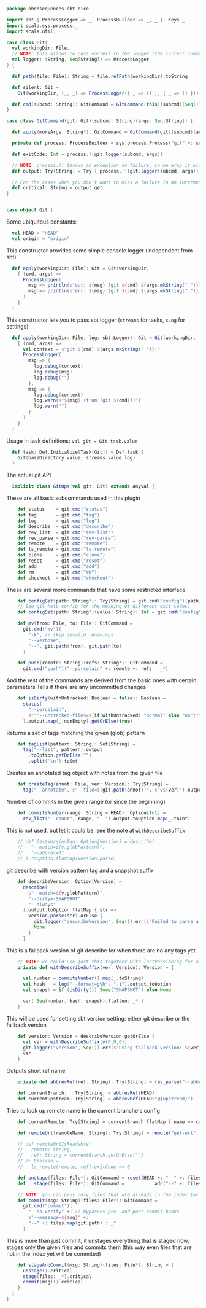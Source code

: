 
```scala
package ohnosequences.sbt.nice

import sbt.{ ProcessLogger => _, ProcessBuilder => _, _ }, Keys._
import scala.sys.process._
import scala.util._

case class Git(
  val workingDir: File,
  // NOTE: this allows to pass context to the logger (the current command with its args)
  val logger: (String, Seq[String]) => ProcessLogger
) {

  def path(file: File): String = file.relPath(workingDir).toString

  def silent: Git =
    Git(workingDir, (_, _) => ProcessLogger({ _ => () }, { _ => () }))

  def cmd(subcmd: String): GitCommand = GitCommand(this)(subcmd)(Seq())
}

case class GitCommand(git: Git)(subcmd: String)(args: Seq[String]) {

  def apply(moreArgs: String*): GitCommand = GitCommand(git)(subcmd)(args ++ moreArgs)

  private def process: ProcessBuilder = sys.process.Process("git" +: subcmd +: args, git.workingDir)

  def exitCode: Int = process.!(git.logger(subcmd, args))

  // NOTE: process.!! throws an exception on failure, so we wrap it with Try
  def output: Try[String] = Try { process.!!(git.logger(subcmd, args)).trim }

  // For the cases when you don't want to miss a failure in an intermediate command
  def critical: String = output.get
}


case object Git {
```

Some ubiquitous constants:

```scala
  val HEAD = "HEAD"
  val origin = "origin"
```

This constructor provides some simple console logger (independent from sbt)

```scala
  def apply(workingDir: File): Git = Git(workingDir,
    { (cmd, args) =>
      ProcessLogger(
        msg => println(s"out: ${msg} (git ${cmd} ${args.mkString(" ")})"),
        msg => println(s"err: ${msg} (git ${cmd} ${args.mkString(" ")})")
      )
    }
  )
```

This constructor lets you to pass sbt logger (`streams` for tasks, `sLog` for settings)

```scala
  def apply(workingDir: File, log: sbt.Logger): Git = Git(workingDir,
    { (cmd, args) =>
      val context = s"git ${cmd} ${args.mkString(" ")}:"
      ProcessLogger(
        msg => {
          log.debug(context)
          log.debug(msg)
          log.debug("")
        },
        msg => {
          log.debug(context)
          log.warn(s"${msg} (from [git ${cmd}])")
          log.warn("")
        }
      )
    }
  )
```

Usage in task definitions: `val git = Git.task.value`

```scala
  def task: Def.Initialize[Task[Git]] = Def.task {
    Git(baseDirectory.value, streams.value.log)
  }
```

The actual git API

```scala
  implicit class GitOps(val git: Git) extends AnyVal {
```

These are all basic subcommands used in this plugin

```scala
    def status    = git.cmd("status")
    def tag       = git.cmd("tag")
    def log       = git.cmd("log")
    def describe  = git.cmd("describe")
    def rev_list  = git.cmd("rev-list")
    def rev_parse = git.cmd("rev-parse")
    def remote    = git.cmd("remote")
    def ls_remote = git.cmd("ls-remote")
    def clone     = git.cmd("clone")
    def reset     = git.cmd("reset")
    def add       = git.cmd("add")
    def rm        = git.cmd("rm")
    def checkout  = git.cmd("checkout")
```

These are several more commands that have some restricted interface

```scala
    def configGet(path: String*): Try[String] = git.cmd("config")(path.mkString(".")).output
    // See git help config for the meaning of different exit codes:
    def configSet(path: String*)(value: String): Int = git.cmd("config")(path.mkString("."), value).exitCode

    def mv(from: File, to: File): GitCommand =
      git.cmd("mv")(
        "-k", // skip invalid renamings
        "--verbose",
        "--", git.path(from), git.path(to)
      )

    def push(remote: String)(refs: String*): GitCommand =
      git.cmd("push")("--porcelain" +: remote +: refs : _*)
```

And the rest of the commands are derived from the basic ones with certain parameters
Tells if there are any uncommitted changes

```scala
    def isDirty(withUntracked: Boolean = false): Boolean =
      status(
        "--porcelain",
        s"""--untracked-files=${if(withUntracked) "normal" else "no"}"""
      ).output.map(_.nonEmpty).getOrElse(true)
```

Returns a set of tags matching the given (glob) pattern

```scala
    def tagList(pattern: String): Set[String] =
      tag("--list", pattern).output
        .toOption.getOrElse("")
        .split('\n').toSet
```

Creates an annotated tag object with notes from the given file

```scala
    def createTag(annot: File, ver: Version): Try[String] =
      tag("--annotate", s"--file=${git.path(annot)}", s"v${ver}").output
```

Number of commits in the given range (or since the beginning)

```scala
    def commitsNumber(range: String = HEAD): Option[Int] =
      rev_list("--count", range, "--").output.toOption.map(_.toInt)
```

This is not used, but let it could be, see the note at `withDescribeSuffix`

```scala
    // def lastVersionTag: Option[Version] = describe(
    //   "--match=${v.globPattern}",
    //   "--abbrev=0"
    // ).toOption.flatMap(Version.parse)

```

git describe with version pattern tag and a snapshot suffix

```scala
    def describeVersion: Option[Version] =
      describe(
        s"--match=${v.globPattern}",
        "--dirty=-SNAPSHOT",
        "--always"
      ).output.toOption.flatMap { str =>
        Version.parse(str).orElse {
          git.logger("describeVersion", Seq()).err(s"Failed to parse a version from '${str}'")
          None
        }
      }
```

This is a fallback version of git describe for when there are no any tags yet

```scala
    // NOTE: we could use just this together with lastVersionTag for all versions (for consistency)
    private def withDescribeSuffix(ver: Version): Version = {

      val number = commitsNumber().map(_.toString)
      val hash   = log("--format=g%h", "-1").output.toOption
      val snapsh = if (isDirty()) Some("SNAPSHOT") else None

      ver( Seq(number, hash, snapsh).flatten: _* )
    }
```

This will be used for setting sbt version setting: either git describe or the fallback version

```scala
    def version: Version = describeVersion.getOrElse {
      val ver = withDescribeSuffix(v(0,0,0))
      git.logger("version", Seq()).err(s"Using fallback version: ${ver}")
      ver
    }
```

Outputs short ref name

```scala
    private def abbrevRef(ref: String): Try[String] = rev_parse("--abbrev-ref", ref).output

    def currentBranch:   Try[String] = abbrevRef(HEAD)
    def currentUpstream: Try[String] = abbrevRef(HEAD+"@{upstream}")
```

Tries to look up remote name in the current branche's config

```scala
    def currentRemote: Try[String] = currentBranch.flatMap { name => configGet("branch", name, "remote") }

    def remoteUrl(remoteName: String): Try[String] = remote("get-url", remoteName).output

    // def remoteUrlIsReadable(
    //   remote: String,
    //   ref: String = currentBranch.getOrElse("")
    // ): Boolean =
    //   ls_remote(remote, ref).exitCode == 0

    def unstage(files: File*): GitCommand = reset(HEAD +: "--" +: files.map(git.path) : _*)
    def   stage(files: File*): GitCommand =           add("--" +: files.map(git.path) : _*)

    // NOTE: you can pass only files that are already in the index (or use stageAndCommit)
    def commit(msg: String)(files: File*): GitCommand =
      git.cmd("commit")(
        "--no-verify" +: // bypasses pre- and post-commit hooks
        s"--message=${msg}" +:
        "--" +: files.map(git.path) : _*
      )
```

This is more than just commit, it unstages everything that is staged now, stages only the given files and commits them (this way even files that are not in the index yet will be commited)

```scala
    def stageAndCommit(msg: String)(files: File*): String = {
      unstage().critical
      stage(files: _*).critical
      commit(msg)().critical
    }
  }
}

```




[main/scala/AssemblySettings.scala]: AssemblySettings.scala.md
[main/scala/Git.scala]: Git.scala.md
[main/scala/JavaOnlySettings.scala]: JavaOnlySettings.scala.md
[main/scala/MetadataSettings.scala]: MetadataSettings.scala.md
[main/scala/package.scala]: package.scala.md
[main/scala/release/commands.scala]: release/commands.scala.md
[main/scala/release/keys.scala]: release/keys.scala.md
[main/scala/release/parsers.scala]: release/parsers.scala.md
[main/scala/release/tasks.scala]: release/tasks.scala.md
[main/scala/ReleasePlugin.scala]: ReleasePlugin.scala.md
[main/scala/ResolverSettings.scala]: ResolverSettings.scala.md
[main/scala/ScalaSettings.scala]: ScalaSettings.scala.md
[main/scala/StatikaBundleSettings.scala]: StatikaBundleSettings.scala.md
[main/scala/Version.scala]: Version.scala.md
[main/scala/VersionSettings.scala]: VersionSettings.scala.md
[main/scala/WartRemoverSettings.scala]: WartRemoverSettings.scala.md